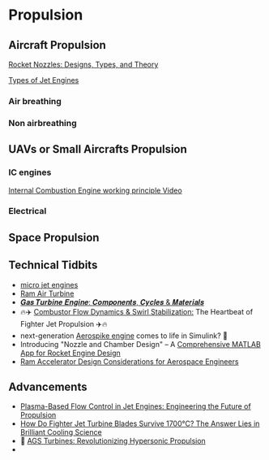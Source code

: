 # Propulsion

## Aircraft Propulsion 

[Rocket Nozzles: Designs, Types, and Theory](https://www.linkedin.com/posts/jitesh-swami-7959721aa_rocketscience-nozzledesign-aerospaceengineering-activity-7334657022166016002-5is_/?utm_source=share&utm_medium=member_android&rcm=ACoAAD-ruCgBJnujmeLzmj1X4DpLLTuxktERedQ)

[Types of Jet Engines](https://www.linkedin.com/posts/kiriti-rambhatla_aerospaceengineering-jetengines-deeptech-activity-7335440101209972736-zYwF/?utm_source=share&utm_medium=member_android&rcm=ACoAAD-ruCgBJnujmeLzmj1X4DpLLTuxktERedQ)

### Air breathing 

### Non airbreathing

## UAVs or Small Aircrafts Propulsion

### IC engines

[Internal Combustion Engine working principle Video](https://www.linkedin.com/posts/rajat-walia_mechanical-mechanicalengineering-cfd-activity-7280879220711374848-V7Sp/?utm_source=share&utm_medium=member_android)

### Electrical

## Space Propulsion


## Technical Tidbits

- [micro jet engines](https://www.linkedin.com/posts/yousefashrymjt_microjetengine-gasturbine-aerospaceengineering-activity-7327336550139084800-CwO5/?utm_source=share&utm_medium=member_android&rcm=ACoAAD-ruCgBJnujmeLzmj1X4DpLLTuxktERedQ)
- [Ram Air Turbine](https://www.linkedin.com/posts/diego-priego_aviation-safety-engineering-activity-7309121693669580800-U1R3/?utm_source=share&utm_medium=member_desktop&rcm=ACoAAD-ruCgBJnujmeLzmj1X4DpLLTuxktERedQ)
- [𝑮𝒂𝒔 𝑻𝒖𝒓𝒃𝒊𝒏𝒆 𝑬𝒏𝒈𝒊𝒏𝒆: 𝑪𝒐𝒎𝒑𝒐𝒏𝒆𝒏𝒕𝒔, 𝑪𝒚𝒄𝒍𝒆𝒔 & 𝑴𝒂𝒕𝒆𝒓𝒊𝒂𝒍𝒔](https://www.linkedin.com/posts/sattyam-maurya_jetengine-gasturbine-aerospaceengineering-activity-7329424951373991936-_BUM/?utm_source=share&utm_medium=member_android&rcm=ACoAAD-ruCgBJnujmeLzmj1X4DpLLTuxktERedQ)
- 🔥✈️ [Combustor Flow Dynamics & Swirl Stabilization:](https://www.linkedin.com/posts/honey-yadav-608420261_mechanicalengineering-aerospaceengineering-activity-7333103704654389249-DJES/?utm_source=share&utm_medium=member_android&rcm=ACoAAD-ruCgBJnujmeLzmj1X4DpLLTuxktERedQ) The Heartbeat of Fighter Jet Propulsion ✈️🔥
- next-generation [Aerospike engine](https://www.linkedin.com/posts/marco-nanni-663180252_thermalflow-fluiddynamics-heattransfer-activity-7335674709457485824-Ohyi/?utm_source=share&utm_medium=member_android&rcm=ACoAAD-ruCgBJnujmeLzmj1X4DpLLTuxktERedQ) comes to life in Simulink? 🚀
- Introducing "Nozzle and Chamber Design" – A [Comprehensive MATLAB App for Rocket Engine Design](https://www.linkedin.com/posts/udayballingu_rocketpropulsion-aerospaceengineering-nozzledesign-activity-7337189113390931968-sj9P/?utm_source=share&utm_medium=member_android&rcm=ACoAAD-ruCgBJnujmeLzmj1X4DpLLTuxktERedQ)
- [Ram Accelerator Design Considerations for Aerospace Engineers](https://www.researchgate.net/publication/370756195_Ram_Accelerator_Design_Considerations_for_Aerospace_Engineers)

 
## Advancements

- [Plasma-Based Flow Control in Jet Engines: Engineering the Future of Propulsion](https://www.linkedin.com/posts/honey-yadav-608420261_mechanicalaerospaceengineering-aerospaceengineering-activity-7330925290325454848-aNAo/?utm_source=share&utm_medium=member_android&rcm=ACoAAD-ruCgBJnujmeLzmj1X4DpLLTuxktERedQ)
- [How Do Fighter Jet Turbine Blades Survive 1700°C? The Answer Lies in Brilliant Cooling Science](https://www.linkedin.com/posts/honey-yadav-608420261_jet-turbine-blades-activity-7330559300848799745-ve7C/?utm_source=share&utm_medium=member_android&rcm=ACoAAD-ruCgBJnujmeLzmj1X4DpLLTuxktERedQ)
- 🚀 [AGS Turbines: Revolutionizing Hypersonic Propulsion](https://www.linkedin.com/posts/honey-yadav-608420261_mechanicalengineering-hypersonics-jetengines-activity-7334184862259494912-A0dn/?utm_source=share&utm_medium=member_android&rcm=ACoAAD-ruCgBJnujmeLzmj1X4DpLLTuxktERedQ)
- 
